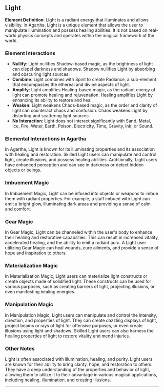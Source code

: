 ## Light

**Element Definition**: Light is a radiant energy that illuminates and allows visibility. In Agartha, Light is a unique element that allows the user to manipulate illumination and possess healing abilities. It is not based on real-world physics concepts and operates within the magical framework of the world.

### Element Interactions

- **Nullify**: Light nullifies Shadow-based magic, as the brightness of light can dispel darkness and shadows. Shadow nullifies Light by absorbing and obscuring light sources.
- **Combine**: Light combines with Spirit to create Radiance, a sub-element that encompasses the ethereal and divine aspects of light.
- **Amplify**: Light amplifies Healing-based magic, as the radiant energy of light can promote healing and rejuvenation. Healing amplifies Light by enhancing its ability to restore and heal.
- **Weaken**: Light weakens Chaos-based magic, as the order and clarity of light can counteract chaos and confusion. Chaos weakens Light by distorting and scattering light sources.
- **No Interaction**: Light does not interact significantly with Sand, Metal, Ice, Fire, Water, Earth, Poison, Electricity, Time, Gravity, Ink, or Sound.

### Elemental Interactions in Agartha

In Agartha, Light is known for its illuminating properties and its association with healing and restoration. Skilled Light users can manipulate and control light, create illusions, and possess healing abilities. Additionally, Light users have enhanced perception and can see in darkness or detect hidden objects or beings.

### Imbuement Magic

In Imbuement Magic, Light can be infused into objects or weapons to imbue them with radiant properties. For example, a staff imbued with Light can emit a bright glow, illuminating dark areas and providing a sense of calm and comfort.

### Gear Magic

In Gear Magic, Light can be channeled within the user's body to enhance their healing and restorative capabilities. This can result in increased vitality, accelerated healing, and the ability to emit a radiant aura. A Light user utilizing Gear Magic can heal wounds, cure ailments, and provide a sense of hope and inspiration to others.

### Materialization Magic

In Materialization Magic, Light users can materialize light constructs or create objects made of solidified light. These constructs can be used for various purposes, such as creating barriers of light, projecting illusions, or even manifesting healing energies.

### Manipulation Magic

In Manipulation Magic, Light users can manipulate and control the intensity, direction, and properties of light. They can create dazzling displays of light, project beams or rays of light for offensive purposes, or even create illusions using light and shadows. Skilled Light users can also harness the healing properties of light to restore vitality and mend injuries.

### Other Notes

Light is often associated with illumination, healing, and purity. Light users are known for their ability to bring clarity, hope, and restoration to others. They have a deep understanding of the properties and behavior of light, allowing them to utilize it to their advantage in various magical applications, including healing, illumination, and creating illusions.

------------------------------------------------
